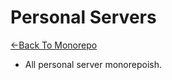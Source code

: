 # Personal Servers

[←Back To Monorepo](https://github.com/arun0808rana/personal_servers)

- All personal server monorepoish.
